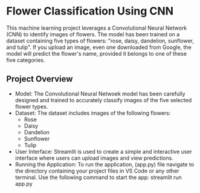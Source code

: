 # Flower Classification Using CNN

This machine learning project leverages a Convolutional Neural Network (CNN) to identify images of flowers. The model has been trained on a dataset containing five types of flowers: "rose, daisy, dandelion, sunflower, and tulip". If you upload an image, even one downloaded from Google, the model will predict the flower's name, provided it belongs to one of these five categories.

## Project Overview

- Model: The Convolutional Neural Netwoek model has been carefully designed and trained to accurately classify images of the five selected flower types.
- Dataset: The dataset includes images of the following flowers:
  - Rose
  - Daisy
  - Dandelion
  - Sunflower
  - Tulip
- User Interface: Streamlit is used to create a simple and interactive user interface where users can upload images and view predictions.
- Running the Application: To run the application, (app.py) file navigate to the directory containing your project files in VS Code or any other terminal. Use the following command to start the app:
  streamlit run app.py
  
